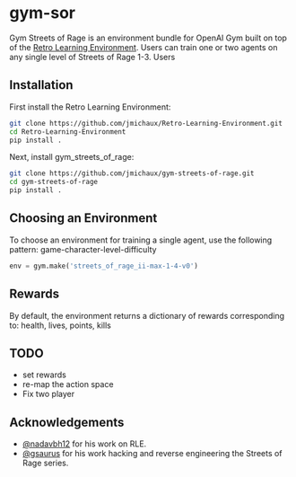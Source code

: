 # gym-sor
Gym Streets of Rage is an environment bundle for OpenAI Gym built on top of the [Retro Learning Environment](https://github.com/nadavbh12/Retro-Learning-Environment). Users can train one or two agents on any single level of Streets of Rage 1-3.  Users

## Installation
First install the Retro Learning Environment:
```bash
git clone https://github.com/jmichaux/Retro-Learning-Environment.git
cd Retro-Learning-Environment
pip install .
```
Next, install gym_streets_of_rage:
```bash
git clone https://github.com/jmichaux/gym-streets-of-rage.git
cd gym-streets-of-rage
pip install .
```
## Choosing an Environment
To choose an environment for training a single agent, use the following pattern: game-character-level-difficulty
```python
env = gym.make('streets_of_rage_ii-max-1-4-v0')
```

## Rewards
By default, the environment returns a dictionary of rewards corresponding to: health, lives, points, kills

## TODO
- set rewards
- re-map the action space
- Fix two player 

## Acknowledgements
- [@nadavbh12](https://github.com/nadavbh12) for his work on RLE.
- [@gsaurus](https://github.com/gsaurus) for his work hacking and reverse engineering the Streets of Rage series.
